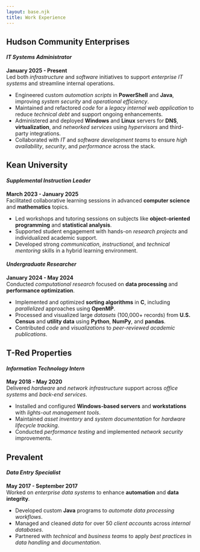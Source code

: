 ```yaml
---
layout: base.njk
title: Work Experience
---
```


## Hudson Community Enterprises
#### *IT Systems Administrator*
**January 2025 - Present**<br>
Led both *infrastructure* and *software* initiatives to support *enterprise IT systems* and streamline internal operations.  
- Engineered custom *automation scripts* in **PowerShell** and **Java**, improving *system security* and *operational efficiency*.  
- Maintained and refactored *code* for a *legacy internal web application* to reduce *technical debt* and support ongoing enhancements.  
- Administered and deployed **Windows** and **Linux** servers for **DNS**, **virtualization**, and *networked services* using *hypervisors* and third-party integrations.  
- Collaborated with *IT* and *software development teams* to ensure *high availability*, *security*, and *performance* across the stack.

## Kean University
#### *Supplemental Instruction Leader*
**March 2023 - January 2025**<br>
Facilitated collaborative learning sessions in advanced **computer science** and **mathematics** topics.  
- Led workshops and tutoring sessions on subjects like **object-oriented programming** and **statistical analysis**.  
- Supported student engagement with hands-on *research projects* and individualized academic support.  
- Developed strong *communication*, *instructional*, and *technical mentoring* skills in a hybrid learning environment.

#### *Undergraduate Researcher*
**January 2024 - May 2024**<br>
Conducted *computational research* focused on **data processing** and **performance optimization**.  
- Implemented and optimized **sorting algorithms** in **C**, including *parallelized* approaches using **OpenMP**.  
- Processed and visualized large *datasets* (100,000+ records) from **U.S. Census** and **utility data** using **Python**, **NumPy**, and **pandas**.  
- Contributed *code* and *visualizations* to *peer-reviewed academic publications*.

## T-Red Properties
#### *Information Technology Intern*
**May 2018 - May 2020**<br>
Delivered *hardware* and *network infrastructure* support across *office systems* and *back-end services*.  
- Installed and configured **Windows-based servers** and **workstations** with *lights-out management tools*.  
- Maintained *asset inventory* and *system documentation* for *hardware lifecycle tracking*.  
- Conducted *performance testing* and implemented *network security* improvements.

## Prevalent
#### *Data Entry Specialist*
**May 2017 - September 2017**<br>
Worked on *enterprise data systems* to enhance **automation** and **data integrity**.  
- Developed custom **Java** programs to *automate data processing workflows*.  
- Managed and cleaned *data* for over 50 *client accounts* across *internal databases*.  
- Partnered with *technical* and *business teams* to apply *best practices* in *data handling* and *documentation*.